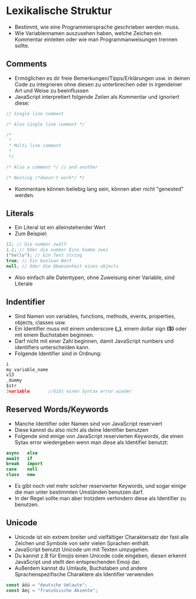 # Lexikalische Struktur

- Bestimmt, wie eine Programmiersprache geschrieben werden muss.
- Wie Variablennamen auszusehen haben, welche Zeichen ein Kommentar einleiten oder wie man Programmanweisungen trennen sollte.

## Comments

- Ermöglichen es dir freie Bemerkungen/Tipps/Erklärungen usw. in deinen Code zu integrieren ohne diesen zu unterbrechen oder in irgendeiner Art und Weise zu beeinflussen
- JavaScript interpretiert folgende Zeilen als Kommentar und ignoriert diese:

```js
// Single line comment

/* Also single line comment */

/*
 *
 * Multi line comment
 *
 */

/* Also a comment */ // and another

/* Nesting /*doesn't work*/ */
```

- Kommentare können beliebig lang sein, können aber nicht "genested" werden.

## Literals

- Ein Literal ist ein alleinstehender Wert
- Zum Beispiel:

```js
12; // Die number zwölf
1.2; // Oder die number Eins komma zwei
("hello"); // Ein Text string
true; // Ein boolean Wert
null; // Oder die Abwesenheit eines objects
```

- Also einfach alle Datentypen, ohne Zuweisung einer Variable, sind Literale

## Indentifier

- Sind Namen von variables, functions, methods, events, properties, objects, classes usw.
- Ein Identifier muss mit einem underscore **(\_)**, einem dollar sign **($)** oder mit einem Buchstaben beginnen.
- Darf nicht mit einer Zahl beginnen, damit JavaScript numbers und identifiers unterscheiden kann.
- Folgende Identifier sind in Ordnung:

```js
i
my_variable_name
v13
_dummy
$str
3variable       //Gibt einen Syntax error wieder
```

## Reserved Words/Keywords

- Manche Identifier oder Namen sind von JavaScript reserviert
- Diese kannst du also nicht als deine Identifier benutzen
- Folgende sind einige von JavaScript reservierten Keywords, die einen Sytax error wiedergeben wenn man diese als Identifier benutzt:

```js
async   else
await   if
break   import
case    null
class   new
```

- Es gibt noch viel mehr solcher reservierter Keywords, und sogar einige die man unter bestimmten Umständen benutzen darf.
- In der Regel sollte man aber trotzdem verhindern diese als Identifier zu benutzen.

## Unicode

- Unicode ist ein extrem breiter und vielfältiger Charaktersatz der fast alle Zeichen und Symbole von sehr vielen Sprachen enthält.
- JavaScript benutzt Unicode um mit Texten umzugehen.
- Du kannst z.B für Emojis einen Unicode code eingeben, diesen erkennt JavaScript und stellt den entsprechenden Emoji dar.
- Außerdem kannst du Umlaute, Buchstaben und andere Sprachenspezifische Charaktere als Identifier verwenden

```js
const äöü = "deutsche Umlaute";
const âéç = "französische Akzente";
```
